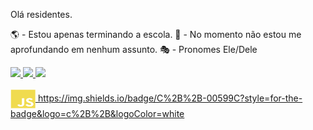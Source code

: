 Olá residentes.

🌎 - Estou apenas terminando a escola.
🧭 - No momento não estou me aprofundando em nenhum assunto.
🎭 - Pronomes Ele/Dele

<div> <a href="https://github.com/RafaelSee"> <img height="180em" src="https://github-readme-stats.vercel.app/api?username=RafaelSee&show_icons=true&theme=dracula&include_all_commits=true&count_private=true"/> <img height="180em" src="https://github-readme-stats.vercel.app/api/top-langs/?username=RafaelSee&layout=compact&langs_count=16&theme=dracula"/> <img height="180em" src="https://github-readme-stats.vercel.app/api/top-langs/?username=RafaelSee&layout=compact&langs_count=7&theme=dracula"/></div><div style="display: inline_block"><br> <img align="center" alt="Rafa-Js" height="30" width="40" src="https://raw.githubusercontent.com/devicons/devicon/master/icons/javascript/javascript-plain.svg">
https://img.shields.io/badge/C%2B%2B-00599C?style=for-the-badge&logo=c%2B%2B&logoColor=white
